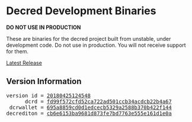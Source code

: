 
# Decred Development Binaries

**DO NOT USE IN PRODUCTION**

These are binaries for the decred project built from unstable, under development
code. Do not use in production. You will not receive support for them.

[Latest Release](https://github.com/matheusd/decred-weekly-builds/releases/latest)

## Version Information

<pre>
version id = <a href="https://github.com/matheusd/decred-weekly-builds/releases/tag/v20180425124548">20180425124548</a>
      dcrd = <a href="https://github.com/decred/dcrd/commits/fd99f572cfd52ca722ad501ccb34acdcb22b4a67">fd99f572cfd52ca722ad501ccb34acdcb22b4a67</a>
 dcrwallet = <a href="https://github.com/decred/dcrwallet/commits/695a8859cd0d1edcecb5329a2588b370b422f144">695a8859cd0d1edcecb5329a2588b370b422f144</a>
decrediton = <a href="https://github.com/decred/decrediton/commits/cb6e6153ba9681d873fe7bd7763e555e161d1e0a">cb6e6153ba9681d873fe7bd7763e555e161d1e0a</a>
</pre>

